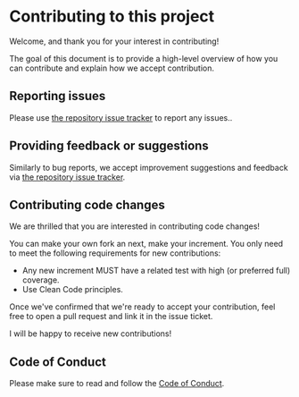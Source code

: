 # Contributing to this project

Welcome, and thank you for your interest in contributing!

The goal of this document is to provide a high-level overview of
how you can contribute and explain how we accept contribution.

## Reporting issues

Please use [the repository issue tracker](https://github.com/sir-gon/algorithm-exercises-js/issues)
to report any issues..

## Providing feedback or suggestions

Similarly to bug reports, we accept improvement suggestions and feedback via
[the repository issue tracker](https://github.com/sir-gon/algorithm-exercises-js/issues).

## Contributing code changes

We are thrilled that you are interested in contributing code changes!

You can make your own fork an next, make your increment.
You only need to meet the following requirements for new contributions:

* Any new increment MUST have a related test
with high (or preferred full) coverage.
* Use Clean Code principles.

Once we've confirmed that we're ready to accept your contribution,
feel free to open a pull request and link it in the issue ticket.

I will be happy to receive new contributions!

## Code of Conduct

Please make sure to read and follow the [Code of Conduct](./CODE_OF_CONDUCT.md).
